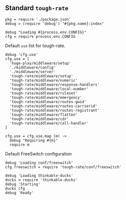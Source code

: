 Standard `tough-rate`
---------------------

    pkg = require './package.json'
    debug = (require 'debug') "#{pkg.name}:index"

    debug "Loading #{process.env.CONFIG}"
    cfg = require process.env.CONFIG

Default `use` list for tough-rate.

    debug 'cfg.use'
    cfg.use = [
      'huge-play/middleware/setup'
      './middleware/config'
      './middleware/server'
      'tough-rate/middleware/setup'
      'tough-rate/middleware/numeric'
      'tough-rate/middleware/response-handlers'
      'tough-rate/middleware/local-number'
      'tough-rate/middleware/ruleset'
      'tough-rate/middleware/emergency'
      'tough-rate/middleware/routes-gwid'
      'tough-rate/middleware/routes-carrierid'
      'tough-rate/middleware/routes-registrant'
      'tough-rate/middleware/flatten'
      'tough-rate/middleware/cdr'
      'tough-rate/middleware/call-handler'
    ]

    cfg.use = cfg.use.map (m) ->
      debug "Requiring #{m}"
      require m

Default FreeSwitch configuration

    debug 'Loading conf/freeswitch'
    cfg.freeswitch = require 'tough-rate/conf/freeswitch'

    debug 'Loading thinkable-ducks'
    ducks = require 'thinkable-ducks'
    debug 'Starting'
    ducks cfg
    debug 'Ready'
